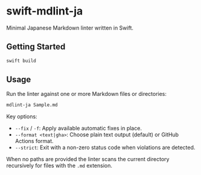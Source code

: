 # swift-mdlint-ja

Minimal Japanese Markdown linter written in Swift.

## Getting Started

```bash
swift build
```

## Usage

Run the linter against one or more Markdown files or directories:

```bash
mdlint-ja Sample.md
```

Key options:

- `--fix` / `-f`: Apply available automatic fixes in place.
- `--format <text|gha>`: Choose plain text output (default) or GitHub Actions format.
- `--strict`: Exit with a non-zero status code when violations are detected.

When no paths are provided the linter scans the current directory recursively for files with the `.md` extension.

